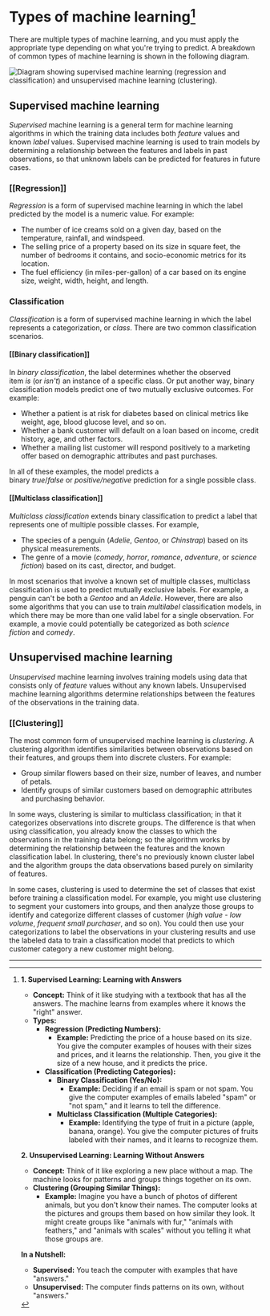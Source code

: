 # Types of machine learning[^1]


There are multiple types of machine learning, and you must apply the appropriate type depending on what you're trying to predict. A breakdown of common types of machine learning is shown in the following diagram.

![Diagram showing supervised machine learning (regression and classification) and unsupervised machine learning (clustering).](https://learn.microsoft.com/en-us/training/wwl-data-ai/fundamentals-machine-learning/media/machine-learning-types.png)

## Supervised machine learning

_Supervised_ machine learning is a general term for machine learning algorithms in which the training data includes both _feature_ values and known _label_ values. Supervised machine learning is used to train models by determining a relationship between the features and labels in past observations, so that unknown labels can be predicted for features in future cases.

### [[Regression]]

_Regression_ is a form of supervised machine learning in which the label predicted by the model is a numeric value. For example:

- The number of ice creams sold on a given day, based on the temperature, rainfall, and windspeed.
- The selling price of a property based on its size in square feet, the number of bedrooms it contains, and socio-economic metrics for its location.
- The fuel efficiency (in miles-per-gallon) of a car based on its engine size, weight, width, height, and length.

### Classification

_Classification_ is a form of supervised machine learning in which the label represents a categorization, or _class_. There are two common classification scenarios.

#### [[Binary classification]]

In _binary classification_, the label determines whether the observed item _is_ (or _isn't_) an instance of a specific class. Or put another way, binary classification models predict one of two mutually exclusive outcomes. For example:

- Whether a patient is at risk for diabetes based on clinical metrics like weight, age, blood glucose level, and so on.
- Whether a bank customer will default on a loan based on income, credit history, age, and other factors.
- Whether a mailing list customer will respond positively to a marketing offer based on demographic attributes and past purchases.

In all of these examples, the model predicts a binary _true_/_false_ or _positive/negative_ prediction for a single possible class.

#### [[Multiclass classification]]

_Multiclass classification_ extends binary classification to predict a label that represents one of multiple possible classes. For example,

- The species of a penguin (_Adelie_, _Gentoo_, or _Chinstrap_) based on its physical measurements.
- The genre of a movie (_comedy_, _horror_, _romance_, _adventure_, or _science fiction_) based on its cast, director, and budget.

In most scenarios that involve a known set of multiple classes, multiclass classification is used to predict mutually exclusive labels. For example, a penguin can't be both a _Gentoo_ and an _Adelie_. However, there are also some algorithms that you can use to train _multilabel_ classification models, in which there may be more than one valid label for a single observation. For example, a movie could potentially be categorized as both _science fiction_ and _comedy_.

## Unsupervised machine learning

_Unsupervised_ machine learning involves training models using data that consists only of _feature_ values without any known labels. Unsupervised machine learning algorithms determine relationships between the features of the observations in the training data.

### [[Clustering]]

The most common form of unsupervised machine learning is _clustering_. A clustering algorithm identifies similarities between observations based on their features, and groups them into discrete clusters. For example:

- Group similar flowers based on their size, number of leaves, and number of petals.
- Identify groups of similar customers based on demographic attributes and purchasing behavior.

In some ways, clustering is similar to multiclass classification; in that it categorizes observations into discrete groups. The difference is that when using classification, you already know the classes to which the observations in the training data belong; so the algorithm works by determining the relationship between the features and the known classification label. In clustering, there's no previously known cluster label and the algorithm groups the data observations based purely on similarity of features.

In some cases, clustering is used to determine the set of classes that exist before training a classification model. For example, you might use clustering to segment your customers into groups, and then analyze those groups to identify and categorize different classes of customer (_high value - low volume_, _frequent small purchaser_, and so on). You could then use your categorizations to label the observations in your clustering results and use the labeled data to train a classification model that predicts to which customer category a new customer might belong.












































___

[^1]: **1. Supervised Learning: Learning with Answers**
	
	- **Concept:** Think of it like studying with a textbook that has all the answers. The machine learns from examples where it knows the "right" answer.
	- **Types:**
	    - **Regression (Predicting Numbers):**
	        - **Example:** Predicting the price of a house based on its size. You give the computer examples of houses with their sizes and prices, and it learns the relationship. Then, you give it the size of a new house, and it predicts the price.
	    - **Classification (Predicting Categories):**
	        - **Binary Classification (Yes/No):**
	            - **Example:** Deciding if an email is spam or not spam. You give the computer examples of emails labeled "spam" or "not spam," and it learns to tell the difference.
	        - **Multiclass Classification (Multiple Categories):**
	            - **Example:** Identifying the type of fruit in a picture (apple, banana, orange). You give the computer pictures of fruits labeled with their names, and it learns to recognize them.
	
	**2. Unsupervised Learning: Learning Without Answers**
	
	- **Concept:** Think of it like exploring a new place without a map. The machine looks for patterns and groups things together on its own.
	- **Clustering (Grouping Similar Things):**
	    - **Example:** Imagine you have a bunch of photos of different animals, but you don't know their names. The computer looks at the pictures and groups them based on how similar they look. It might create groups like "animals with fur," "animals with feathers," and "animals with scales" without you telling it what those groups are.
	
	**In a Nutshell:**
	
	- **Supervised:** You teach the computer with examples that have "answers."
	- **Unsupervised:** The computer finds patterns on its own, without "answers."
	